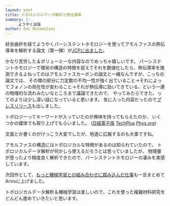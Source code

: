 ```yaml
---
layout: post
title: トポロジカルデータ解析と熱伝導率
summary: |-
    　ようやく出版
author: Emi Minamitani
---
```



紆余曲折を経てようやくパーシステントホモロジーを使ってアモルファスの熱伝導率を解析する論文（第一弾）が[JCPに出ました](https://aip.scitation.org/doi/full/10.1063/5.0093441)。


かなり苦労した＆ボリューミーな内容なのでめっちゃ嬉しいです。
パーシステントホモロジーで環状の構造の特徴を捉えてそれを数値化したら、熱伝導率を推測できるよねってのはアモルファスカーボンの論文と一緒なんですが、こっちの論文では、
その環の部分に力定数の不均一性が強く出ていること→それによってフォノンの局在性が変わること→それが熱伝導に効いてきている、という一連の物理的な流れみたいなところまで議論できたので、
やってみたらできた、ってのよりは少し深い話になっていると思います。
気に入った内容だったので[プレスリリース](https://www.jst.go.jp/pr/announce/20220623/index.html)も出しました。


トポロジーってキーワードが入っていたのが興味を持ってもらえたのか、
いくつかの媒体でも取り上げてもらいました。
([日経電子版](https://www.nikkei.com/article/DGXZQOUC215MH0R20C22A6000000/)
[TechPlus](https://news.mynavi.jp/techplus/article/20220628-2381462/2)
[Phys.org](https://phys.org/news/2022-06-topology-machine-reveal-hidden-relationship.html))

文面とか書くのがけっこう大変でしたが、地道に広報するのも大事ですね。

アモルファスの構造にはトポロジカルな特徴があるのは知られていたので、
トポロジカルデータ解析が何かしら使えるだろうとは思っていましたが、
物理量が思ったより精度良く解析できたので、パーシステントホモロジーの凄みを実感しています。

次回作として、[もっと機械学習との組み合わせに踏み込んだ仕事](https://arxiv.org/abs/2206.13727)も一旦まとめてArxivに上げました。


トポロジカルデータ解析＆機械学習は楽しいので、これを使った複雑材料研究をどんどん進めていきたいと思います。